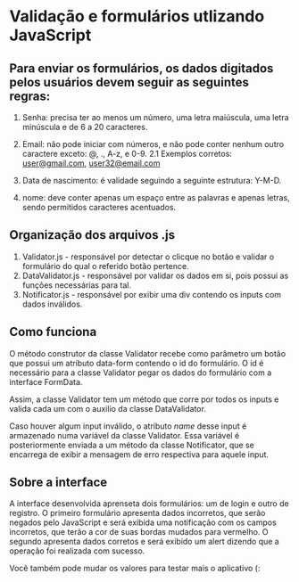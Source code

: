 # Validação e formulários utlizando JavaScript

## Para enviar os formulários, os dados digitados pelos usuários devem seguir as seguintes regras:

1. Senha: precisa ter ao menos um número, uma letra maiúscula, uma letra minúscula e de 6 a 20 caracteres.

2. Email: não pode iniciar com números, e não pode conter nenhum outro caractere exceto: @, ., A-z, e 0-9.
2.1 Exemplos corretos: user@gmail.com, user32@email.com

7. Data de nascimento: é validade seguindo a seguinte estrutura: Y-M-D.

8. nome: deve conter apenas um espaço entre as palavras e apenas letras, sendo permitidos caracteres acentuados.

## Organização dos arquivos .js

1. Validator.js - responsável por detectar o clicque no botão e validar o formulário do qual o referido botão pertence.
2. DataValidator.js - responsável por validar os dados em si, pois possui as funções necessárias para tal.
3. Notificator.js - responsável por exibir uma div contendo os inputs com dados inválidos.

## Como funciona

O método construtor da classe Validator recebe como parâmetro um botão que possui um atributo data-form contendo o id do formulário.
O id é necessário para a classe Validator pegar os dados do formulário com a interface FormData.

Assim, a classe Validator tem um método que corre por todos os inputs e valida cada um com o auxilio da classe DataValidator.

Caso houver algum input inválido, o atributo _name_ desse input é armazenado numa variável da classe Validator. Essa variável é
posteriormente enviada a um método da classe Notificator, que se encarrega de exibir a mensagem de erro respectiva para aquele input.

## Sobre a interface

A interface desenvolvida aprenseta dois formulários: um de login e outro de registro. O primeiro formulário apresenta dados incorretos, que serão
negados pelo JavaScript e será exibida uma notificação com os campos incorretos, que terão a cor de suas bordas mudados para vermelho. O segundo apresenta dados corretos e será exibido um alert dizendo que a operação foi realizada com sucesso.

Você também pode mudar os valores para testar mais o aplicativo (:
